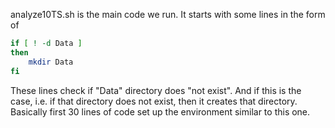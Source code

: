 analyze10TS.sh is the main code we run. It starts with some lines in the form of 

```bash
if [ ! -d Data ]
then
	mkdir Data
fi
```

These lines check if "Data" directory does "not exist". And if this is the case, i.e. if that directory does not exist, then it creates that directory. Basically first 30 lines of code set up the environment similar to this one.  
